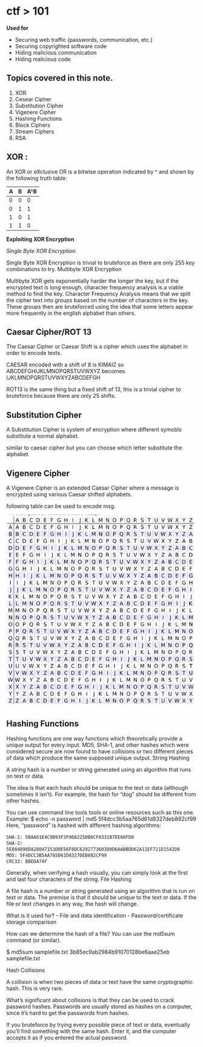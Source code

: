 # ctf > 101

**Used for**

* Securing web traffic (passwords, communication, etc.)
* Securing copyrighted software code
* Hiding malicious communication
* Hiding malicious code

## Topics covered in this note.

1. XOR
2. Cesear Cipher
3. Substitution Cipher
4. Vigenere Cipher
5. Hashing Functions
6. Block Ciphers
7. Stream Ciphers
8. RSA

## XOR :

<p>An XOR or eXclusive OR is a bitwise operation indicated by ^ and shown by the following truth table:</p>

A | B | A^B
--|---|-----
0 | 0 | 0
0 | 1 | 1
1 | 0 | 1
1 | 1 | 0


**Exploiting XOR Encryption**

*Single Byte XOR Encryption*

Single Byte XOR Encryption is trivial to bruteforce as there are only 255 key combinations to try.
Multibyte XOR Encryption

Multibyte XOR gets exponentially harder the longer the key, but if the encrypted text is long enough, character frequency analysis is a viable method to find the key. Character Frequency Analysis means that we split the cipher text into groups based on the number of characters in the key. These groups then are bruteforced using the idea that some letters appear more frequently in the english alphabet than others.

## Caesar Cipher/ROT 13

The Caesar Cipher or Caesar Shift is a cipher which uses the alphabet in order to encode texts.

CAESAR encoded with a shift of 8 is KIMAIZ so ABCDEFGHIJKLMNOPQRSTUVWXYZ becomes IJKLMNOPQRSTUVWXYZABCDEFGH

ROT13 is the same thing but a fixed shift of 13, this is a trivial cipher to bruteforce because there are only 25 shifts.

## Substitution Cipher

A Substitution Cipher is system of encryption where different symobls substitute a normal alphabet.

similar to caesar cipher but you can choose which letter substitute the alphabet.

## Vigenere Cipher

A Vigenere Cipher is an extended Caesar Cipher where a message is encrypted using various Caesar shifted alphabets.

following table can be used to encode msg.

![img](./img/vineger.png)


## Hashing Functions

Hashing functions are one way functions which theoretically provide a unique output for every input. MD5, SHA-1, and other hashes which were considered secure are now found to have collisions or two different pieces of data which produce the same supposed unique output.
String Hashing

A string hash is a number or string generated using an algorithm that runs on text or data.

The idea is that each hash should be unique to the text or data (although sometimes it isn’t). For example, the hash for “dog” should be different from other hashes.

You can use command line tools tools or online resources such as this one. Example: $ echo -n password | md5 5f4dcc3b5aa765d61d8327deb882cf99 Here, “password” is hashed with different hashing algorithms:

    SHA-1: 5BAA61E4C9B93F3F0682250B6CF8331B7EE68FD8
    SHA-2: 5E884898DA28047151D0E56F8DC6292773603D0D6AABBDD62A11EF721D1542D8
    MD5: 5F4DCC3B5AA765D61D8327DEB882CF99
    CRC32: BBEDA74F

Generally, when verifying a hash visually, you can simply look at the first and last four characters of the string.
File Hashing

A file hash is a number or string generated using an algorithm that is run on text or data. The premise is that it should be unique to the text or data. If the file or text changes in any way, the hash will change.

What is it used for? - File and data identification - Password/certificate storage comparison

How can we determine the hash of a file? You can use the md5sum command (or similar).

$ md5sum samplefile.txt
3b85ec9ab2984b91070128be6aae25eb samplefile.txt

Hash Collisions

A collision is when two pieces of data or text have the same cryptographic hash. This is very rare.

What’s significant about collisions is that they can be used to crack password hashes. Passwords are usually stored as hashes on a computer, since it’s hard to get the passwords from hashes.

If you bruteforce by trying every possible piece of text or data, eventually you’ll find something with the same hash. Enter it, and the computer accepts it as if you entered the actual password.